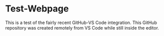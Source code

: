 # Test-Webpage
This is a test of the fairly recent GitHub-VS Code integration.  This GitHub repository was created remotely from VS Code while still inside the editor.
